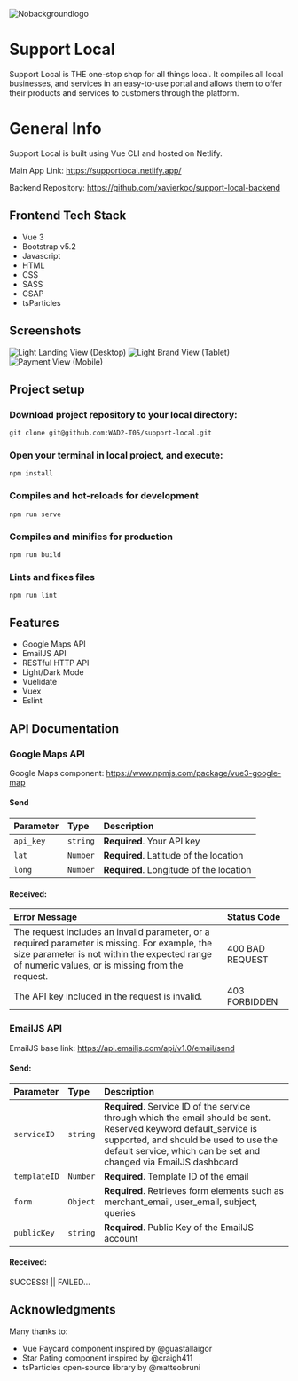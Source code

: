 ![Nobackgroundlogo](https://user-images.githubusercontent.com/86020207/200137707-5c6d0b28-968c-4ebb-9bee-a8ad4efe6e16.png)

# Support Local

Support Local is THE one-stop shop for all things local. It compiles all local businesses, and services in an easy-to-use portal and allows them to offer their products and services to customers through the platform.

# General Info

Support Local is built using Vue CLI and hosted on Netlify.

Main App Link: https://supportlocal.netlify.app/

Backend Repository: https://github.com/xavierkoo/support-local-backend

## Frontend Tech Stack

- Vue 3
- Bootstrap v5.2
- Javascript
- HTML
- CSS
- SASS
- GSAP
- tsParticles

## Screenshots

![Light Landing View (Desktop)](/src/assets/img/screenshots/landing_xl.png "Light Landing View (Desktop)")
![Light Brand View (Tablet)](/src/assets/img/screenshots/brand_md.png "Light Brand View (Tablet)")
![Payment View (Mobile)](/src/assets/img/screenshots/payment_xs.png "Light Payment View (Mobile)")

## Project setup

### Download project repository to your local directory:

```
git clone git@github.com:WAD2-T05/support-local.git
```

### Open your terminal in local project, and execute:

```
npm install
```

### Compiles and hot-reloads for development

```
npm run serve
```

### Compiles and minifies for production

```
npm run build
```

### Lints and fixes files

```
npm run lint
```

## Features

- Google Maps API
- EmailJS API
- RESTful HTTP API
- Light/Dark Mode
- Vuelidate
- Vuex
- Eslint

## API Documentation

### Google Maps API

Google Maps component: https://www.npmjs.com/package/vue3-google-map

#### Send

| Parameter | Type     | Description                             |
| :-------- | :------- | :-------------------------------------- |
| `api_key` | `string` | **Required**. Your API key              |
| `lat`     | `Number` | **Required**. Latitude of the location  |
| `long`    | `Number` | **Required**. Longitude of the location |

#### Received:

| Error Message                                                                                                                                                                                      | Status Code     |
| :------------------------------------------------------------------------------------------------------------------------------------------------------------------------------------------------- | :-------------- |
| The request includes an invalid parameter, or a required parameter is missing. For example, the size parameter is not within the expected range of numeric values, or is missing from the request. | 400 BAD REQUEST |
| The API key included in the request is invalid.                                                                                                                                                    | 403 FORBIDDEN   |

### EmailJS API

EmailJS base link: https://api.emailjs.com/api/v1.0/email/send

#### Send:

| Parameter    | Type     | Description                                                                                                                                                                                                                      |
| :----------- | :------- | :------------------------------------------------------------------------------------------------------------------------------------------------------------------------------------------------------------------------------- |
| `serviceID`  | `string` | **Required**. Service ID of the service through which the email should be sent. Reserved keyword default_service is supported, and should be used to use the default service, which can be set and changed via EmailJS dashboard |
| `templateID` | `Number` | **Required**. Template ID of the email                                                                                                                                                                                           |
| `form`       | `Object` | **Required**. Retrieves form elements such as merchant_email, user_email, subject, queries                                                                                                                                       |
| `publicKey`  | `string` | **Required**. Public Key of the EmailJS account                                                                                                                                                                                  |

#### Received:

SUCCESS! || FAILED…

## Acknowledgments

Many thanks to:

- Vue Paycard component inspired by @guastallaigor
- Star Rating component inspired by @craigh411
- tsParticles open-source library by @matteobruni
